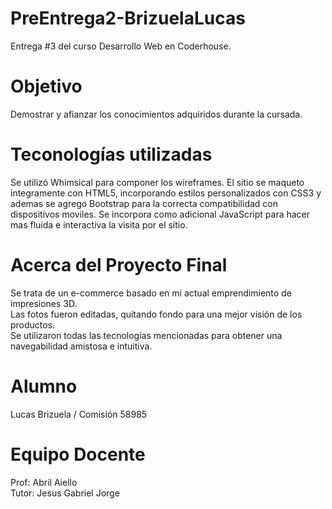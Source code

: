 # PreEntrega2-BrizuelaLucas
 Entrega #3 del curso Desarrollo Web en Coderhouse.  
# Objetivo
Demostrar y afianzar los conocimientos adquiridos durante la cursada.
# Teconologías utilizadas
Se utilizó Whimsical para componer los wireframes. El sitio se maqueto integramente con HTML5, incorporando estilos personalizados con CSS3 y ademas se agrego Bootstrap para la correcta compatibilidad con dispositivos moviles. Se incorpora como adicional JavaScript para hacer mas fluida e interactiva la visita por el sitio.
# Acerca del Proyecto Final
Se trata de un e-commerce basado en mi actual emprendimiento de impresiones 3D.  
Las fotos fueron editadas, quitando fondo para una mejor visión de los productos.  
Se utilizaron todas las tecnologías mencionadas para obtener una navegabilidad amistosa e intuitiva.  
# Alumno
Lucas Brizuela / Comisión 58985
# Equipo Docente
Prof: Abril Aiello  
Tutor: Jesus Gabriel Jorge
